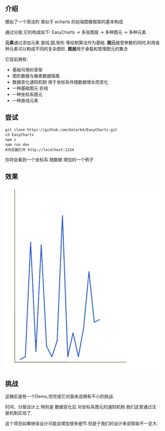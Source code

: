 

## 介绍
模拟了一个简洁的 类似于 echarts 的前端图像框架的基本构成.

通过分层,它的构成如下:
EasyCharts -> 多张图层 -> 多种图元 -> 多种元素

**元素**通过添加元素 直线,圆,矩形 等绘制算法作为基础.
**图元**接受参数的同时,利用各种元素可以构成不同的复杂图形.
**图层**用于承载和管理图元的集合

它目前拥有:
- 基础可用的骨架
- 图形数据与像素数据隔离
- 数据变化通知机制
  用于坐标系伴随数据增长而变化
- 一种基础图元
折线
- 一种坐标系图元
- 一种直线元素
## 尝试
```shell
git clone https://github.com/dalerkd/EasyCharts.git
cd EasyCharts
npm i
npm run dev
#浏览器打开 http://localhost:1234
```
你将会看到一个坐标系 随数据 增加的一个例子
## 效果
![Img](./img.png)

## 挑战
这确实是有一个Demo,但完成它对我来说拥有不小的挑战.

时间、分层设计上.特别是 数据变化后 对坐标系图元的通知机制.我们这里通过注册机制实现了.

这个项目如果继续设计可能会增加很多细节.但是于我们的设计来说帮助不一定大.